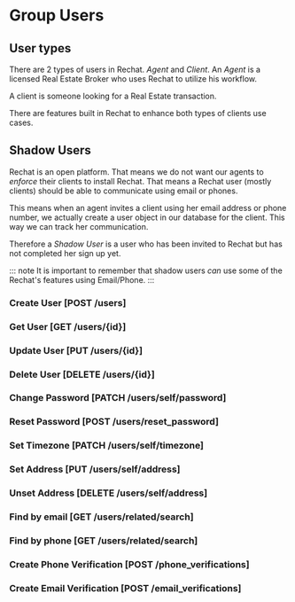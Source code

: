 # Group Users

## User types

There are 2 types of users in Rechat. _Agent_ and _Client_.
An _Agent_ is a licensed Real Estate Broker who uses Rechat to utilize his workflow.

A client is someone looking for a Real Estate transaction.

There are features built in Rechat to enhance both types of clients use cases.

## Shadow Users

Rechat is an open platform. That means we do not want our agents to _enforce_ their clients to install Rechat.
That means a Rechat user (mostly clients) should be able to communicate using email or phones.

This means when an agent invites a client using her email address or phone number, we actually
create a user object in our database for the client. This way we can track her communication.

Therefore a _Shadow User_ is a user who has been invited to Rechat but has not completed her sign up yet.

::: note
It is important to remember that shadow users _can_ use some of the Rechat's features using Email/Phone.
:::

### Create User [POST /users]
<!-- include(tests/user/create.md) -->

### Get User [GET /users/{id}]
<!-- include(tests/user/getUser.md) -->

### Update User [PUT /users/{id}]
<!-- include(tests/user/update.md) -->

### Delete User [DELETE /users/{id}]
<!-- include(tests/user/deleteUser.md) -->

### Change Password [PATCH /users/self/password]
<!-- include(tests/user/changePassword.md) -->

### Reset Password [POST /users/reset_password]
<!-- include(tests/user/resetPassword.md) -->

### Set Timezone [PATCH /users/self/timezone]
<!-- include(tests/user/patchUserTimeZone.md) -->

### Set Address [PUT /users/self/address]
<!-- include(tests/user/setAddress.md) -->

### Unset Address [DELETE /users/self/address]
<!-- include(tests/user/deleteAddress.md) -->

### Find by email [GET /users/related/search]
<!-- include(tests/user/searchByEmail.md) -->

### Find by phone [GET /users/related/search]
<!-- include(tests/user/searchByPhone.md) -->

### Create Phone Verification [POST /phone_verifications]
<!-- include(tests/verification/createPhoneVerification.md) -->

### Create Email Verification [POST /email_verifications]
<!-- include(tests/verification/createEmailVerification.md) -->